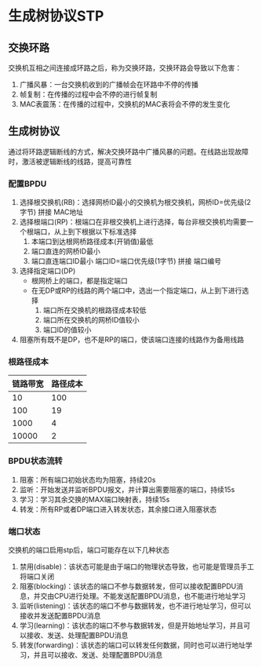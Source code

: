 # 生成树协议STP

## 交换环路
交换机互相之间连接成环路之后，称为交换环路，交换环路会导致以下危害：
1. 广播风暴：一台交换机收到的广播帧会在环路中不停的传播
2. 帧复制：在传播的过程中会不停的进行帧复制
3. MAC表震荡：在传播的过程中，交换机的MAC表将会不停的发生变化

## 生成树协议
通过将环路逻辑断线的方式，解决交换环路中广播风暴的问题。在线路出现故障时，激活被逻辑断线的线路，提高可靠性

### 配置BPDU
1. 选择根交换机(RB)：选择网桥ID最小的交换机为根交换机，网桥ID=优先级(2字节) 拼接 MAC地址
2. 选择根端口(RP)：根端口在非根交换机上进行选择，每台非根交换机均需要一个根端口，从上到下根据以下标准选择
   1. 本端口到达根网桥路径成本(开销值)最低
   2. 端口直连的网桥ID最小
   3. 端口直连端口ID最小 端口ID=端口优先级(1字节) 拼接 端口编号
3. 选择指定端口(DP)
   - 根网桥上的端口，都是指定端口
   - 在无DP或RP的线路的两个端口中，选出一个指定端口，从上到下进行选择
     1. 端口所在交换机的根路径成本较低
     2. 端口所在交换机的网桥ID值较小
     3. 端口ID的值较小
4. 阻塞所有既不是DP，也不是RP的端口，使该端口连接的线路作为备用线路

### 根路径成本
| 链路带宽 | 路径成本 |
| -------- | -------- |
| 10       | 100      |
| 100      | 19       |
| 1000     | 4        |
| 10000    | 2        |

### BPDU状态流转
1. 阻塞：所有端口初始状态均为阻塞，持续20s
2. 监听：开始发送并监听BPDU报文，并计算出需要阻塞的端口，持续15s
3. 学习：学习其余交换的MAX端口映射表，持续15s
4. 转发：所有RP或者DP端口进入转发状态，其余接口进入阻塞状态

### 端口状态
交换机的端口启用stp后，端口可能存在以下几种状态
1. 禁用(disable)：该状态可能是由于端口的物理状态导致，也可能是管理员手工将端口关闭
2. 阻塞(blocking)：该状态的端口不参与数据转发，但可以接收配置BPDU消息，并交由CPU进行处理。不能发送配置BPDU消息，也不能进行地址学习
3. 监听(listening)：该状态的端口不参与数据转发，也不进行地址学习，但可以接收并发送配置BPDU消息
4. 学习(learning)：该状态的端口不参与数据转发，但是开始地址学习，并且可以接收、发送、处理配置BPDU消息
5. 转发(forwarding)：该状态的端口可以转发任何数据，同时也可以进行地址学习，并且可以接收、发送、处理配置BPDU消息